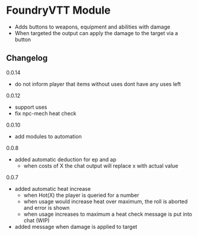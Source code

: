 
# FoundryVTT Module

- Adds buttons to weapons, equipment and abilities with damage
- When targeted the output can apply the damage to the target via a button

## Changelog
0.0.14
- do not inform player that items without uses dont have any uses left

0.0.12
- support uses
- fix npc-mech heat check

0.0.10
- add modules to automation

0.0.8
- added automatic deduction for ep and ap
    - when costs of X the chat output will replace x with actual value

0.0.7
- added automatic heat increase
    - when Hot(X) the player is queried for a number
    - when usage would increase heat over maximum, the roll is aborted and error is shown
    - when usage increases to maximum a heat check message is put into chat (WIP)
- added message when damage is applied to target
